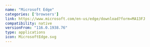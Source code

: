 ```yaml
---
name: "Microsoft Edge"
categories: ['browsers']
link: https://www.microsoft.com/en-us/edge/download?form=MA13FJ
compatibility: native
versionFrom: "116.0.1938.76"
type: applications
icon: MicrosoftEdge.svg
---
```


